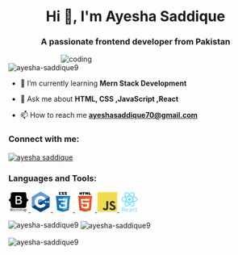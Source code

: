 <h1 align="center">Hi 👋, I'm Ayesha Saddique</h1>
<h3 align="center">A passionate frontend developer from Pakistan</h3>

<img align="right" alt="coding" width="400" src="https://user-images.githubusercontent.com/55389276/140866485-8fb1c876-9a8f-4d6a-98dc-08c4981eaf70.gif">

<p align="left"> <img src="https://komarev.com/ghpvc/?username=ayesha-saddique9&label=Profile%20views&color=0e75b6&style=flat" alt="ayesha-saddique9" /> </p>

- 🌱 I’m currently learning **Mern Stack Development**

- 💬 Ask me about **HTML, CSS ,JavaScript ,React**

- 📫 How to reach me **ayeshasaddique70@gmail.com**

<h3 align="left">Connect with me:</h3>
<p align="left">
<a href="https://linkedin.com/in/ayesha saddique" target="blank"><img align="center" src="https://raw.githubusercontent.com/rahuldkjain/github-profile-readme-generator/master/src/images/icons/Social/linked-in-alt.svg" alt="ayesha saddique" height="30" width="40" /></a>
</p>

<h3 align="left">Languages and Tools:</h3>
<p align="left"> <a href="https://getbootstrap.com" target="_blank" rel="noreferrer"> <img src="https://raw.githubusercontent.com/devicons/devicon/master/icons/bootstrap/bootstrap-plain-wordmark.svg" alt="bootstrap" width="40" height="40"/> </a> <a href="https://www.w3schools.com/cpp/" target="_blank" rel="noreferrer"> <img src="https://raw.githubusercontent.com/devicons/devicon/master/icons/cplusplus/cplusplus-original.svg" alt="cplusplus" width="40" height="40"/> </a> <a href="https://www.w3schools.com/css/" target="_blank" rel="noreferrer"> <img src="https://raw.githubusercontent.com/devicons/devicon/master/icons/css3/css3-original-wordmark.svg" alt="css3" width="40" height="40"/> </a> <a href="https://www.w3.org/html/" target="_blank" rel="noreferrer"> <img src="https://raw.githubusercontent.com/devicons/devicon/master/icons/html5/html5-original-wordmark.svg" alt="html5" width="40" height="40"/> </a> <a href="https://developer.mozilla.org/en-US/docs/Web/JavaScript" target="_blank" rel="noreferrer"> <img src="https://raw.githubusercontent.com/devicons/devicon/master/icons/javascript/javascript-original.svg" alt="javascript" width="40" height="40"/> </a> <a href="https://reactjs.org/" target="_blank" rel="noreferrer"> <img src="https://raw.githubusercontent.com/devicons/devicon/master/icons/react/react-original-wordmark.svg" alt="react" width="40" height="40"/> </a> </p>

<p><img align="left" src="https://github-readme-stats.vercel.app/api/top-langs?username=ayesha-saddique9&show_icons=true&locale=en&layout=compact" alt="ayesha-saddique9" /></p>

<p>&nbsp;<img align="center" src="https://github-readme-stats.vercel.app/api?username=ayesha-saddique9&show_icons=true&locale=en" alt="ayesha-saddique9" /></p>

<p><img align="center" src="https://github-readme-streak-stats.herokuapp.com/?user=ayesha-saddique9&" alt="ayesha-saddique9" /></p>
